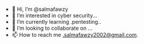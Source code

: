 - 👋 Hi, I’m @salmafawzy
- 👀 I’m interested in cyber security...
- 🌱 I’m currently learning .pentesting..
- 💞️ I’m looking to collaborate on ...
- 📫 How to reach me .salmafawzy2002@gmail.com.

<!---
salmafawzy/salmafawzy is a ✨ special ✨ repository because its `README.md` (this file) appears on your GitHub profile.
You can click the Preview link to take a look at your changes.
--->
